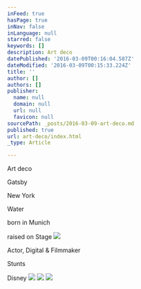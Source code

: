 ```yaml
---
inFeed: true
hasPage: true
inNav: false
inLanguage: null
starred: false
keywords: []
description: Art deco
datePublished: '2016-03-09T00:16:04.587Z'
dateModified: '2016-03-09T00:15:33.224Z'
title: ''
author: []
authors: []
publisher:
  name: null
  domain: null
  url: null
  favicon: null
sourcePath: _posts/2016-03-09-art-deco.md
published: true
url: art-deco/index.html
_type: Article

---
```

Art deco

Gatsby

New York

Water

born in Munich

raised on Stage
![](https://the-grid-user-content.s3-us-west-2.amazonaws.com/5abff631-29f5-491a-b913-a4844364e02f.jpg)

Actor, Digital & Filmmaker

Stunts

Disney
![](https://the-grid-user-content.s3-us-west-2.amazonaws.com/e03db304-ee64-4bc4-8eb1-a70801b62f29.jpg)
![](https://the-grid-user-content.s3-us-west-2.amazonaws.com/d02ed43a-6823-4518-a8ff-226d301107a8.png)
![](https://the-grid-user-content.s3-us-west-2.amazonaws.com/0cc37054-a784-4ec0-9d87-57a59702f8be.jpg)